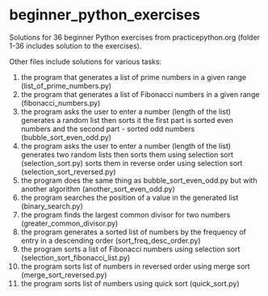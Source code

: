 # beginner_python_exercises
Solutions for 36 beginner Python exercises from practicepython.org (folder 1-36 includes solution to the exercises).

Other files include solutions for various tasks:
1) the program that generates a list of prime numbers in a given range (list_of_prime_numbers.py)
2) the program that generates a list of Fibonacci numbers in a given range (fibonacci_numbers.py)
3) the program asks the user to enter a number (length of the list) generates a random list then sorts it the first part is sorted even numbers and the second part - sorted odd numbers (bubble_sort_even_odd.py)
4) the program asks the user to enter a number (length of the list) generates two random lists then sorts them using selection sort (selection_sort.py) sorts them in reverse order using selection sort (selection_sort_reversed.py)
5) the program does the same thing as bubble_sort_even_odd.py but with another algorithm (another_sort_even_odd.py)
6) the program searches the position of a value in the generated list (binary_search.py)
7) the program finds the largest common divisor for two numbers (greater_common_divisor.py)
8) the program generates a sorted list of numbers by the frequency of entry in a descending order (sort_freq_desc_order.py)
9) the program sorts a list of Fibonacci numbers using selection sort (selection_sort_fibonacci_list.py)
10) the program sorts list of numbers in reversed order using merge sort (merge_sort_reversed.py)
11) the program sorts list of numbers using quick sort (quick_sort.py)
